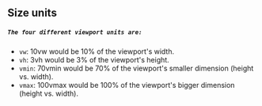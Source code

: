 ## Size units

##### `The four different viewport units are:`

   * `vw`: 10vw would be 10% of the viewport's width.
   * `vh`: 3vh would be 3% of the viewport's height.
   * `vmin`: 70vmin would be 70% of the viewport's smaller dimension (height vs. width).
   * `vmax`: 100vmax would be 100% of the viewport's bigger dimension (height vs. width).
